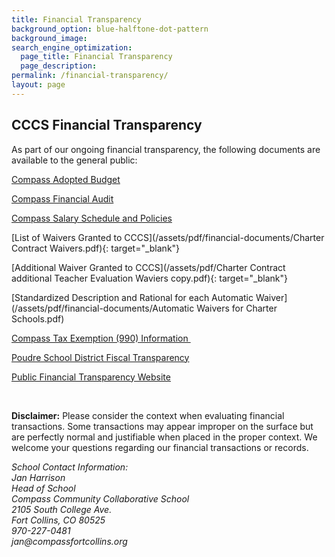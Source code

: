 ```yaml
---
title: Financial Transparency
background_option: blue-halftone-dot-pattern
background_image:
search_engine_optimization:
  page_title: Financial Transparency
  page_description:
permalink: /financial-transparency/
layout: page
---
```


## CCCS Financial Transparency

As part of our ongoing financial transparency, the following documents are available to the general public:

[Compass Adopted Budget](/adopted-budget/)

[Compass Financial Audit](/financial-audit/)

[Compass Salary Schedule and Policies](/salary-policy/)

[List of Waivers Granted to CCCS](/assets/pdf/financial-documents/Charter Contract Waivers.pdf){: target="_blank"}

[Additional Waiver Granted to CCCS](/assets/pdf/Charter Contract additional Teacher Evaluation Waviers copy.pdf){: target="_blank"}

[Standardized Description and Rational for each Automatic Waiver](/assets/pdf/financial-documents/Automatic Waivers for Charter Schools.pdf)

[Compass Tax Exemption (990) Information&nbsp;](/tax-exemption-990-information/)

[Poudre School District Fiscal Transparency](https://www.psdschools.org/your-district/finance-budget/financial-transparency)

[Public Financial Transparency Website](https://coloradok12financialtransparency.com/#/)

&nbsp;

**Disclaimer:** Please consider the context when evaluating financial transactions. Some transactions may appear improper on the surface but are perfectly normal and justifiable when placed in the proper context. We welcome your questions regarding our financial transactions or records.

<address>School Contact Information:</address>

<address>Jan Harrison</address>

<address>Head of School</address>

<address>Compass Community Collaborative School</address>

<address>2105 South College Ave.<br />Fort Collins, CO 80525</address>

<address>970-227-0481</address>

<address>jan@compassfortcollins.org</address>

&nbsp;